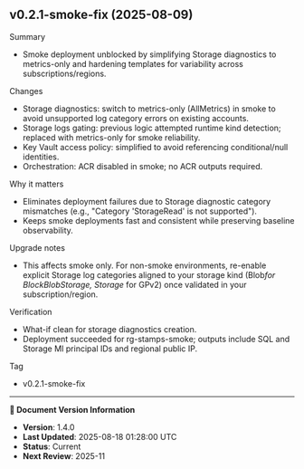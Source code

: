 ## v0.2.1-smoke-fix (2025-08-09)

Summary

- Smoke deployment unblocked by simplifying Storage diagnostics to metrics-only and hardening templates for variability across subscriptions/regions.

Changes

- Storage diagnostics: switch to metrics-only (AllMetrics) in smoke to avoid unsupported log category errors on existing accounts.
- Storage logs gating: previous logic attempted runtime kind detection; replaced with metrics-only for smoke reliability.
- Key Vault access policy: simplified to avoid referencing conditional/null identities.
- Orchestration: ACR disabled in smoke; no ACR outputs required.

Why it matters

- Eliminates deployment failures due to Storage diagnostic category mismatches (e.g., "Category 'StorageRead' is not supported").
- Keeps smoke deployments fast and consistent while preserving baseline observability.

Upgrade notes

- This affects smoke only. For non-smoke environments, re-enable explicit Storage log categories aligned to your storage kind (Blob*for BlockBlobStorage, Storage* for GPv2) once validated in your subscription/region.

Verification

- What-if clean for storage diagnostics creation.
- Deployment succeeded for rg-stamps-smoke; outputs include SQL and Storage MI principal IDs and regional public IP.

Tag

- v0.2.1-smoke-fix
---

**📝 Document Version Information**
- **Version**: 1.4.0
- **Last Updated**: 2025-08-18 01:28:00 UTC  
- **Status**: Current
- **Next Review**: 2025-11